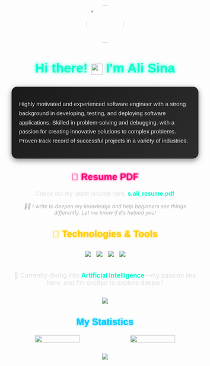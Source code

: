 <div align="center" style="margin-bottom: 20px;">
  <img src="https://media.giphy.com/media/M9gbBd9nbDrOTu1Mqx/giphy.gif" width="100" style="border-radius: 50%; transition: transform 0.3s ease;" onmouseover="this.style.transform='scale(1.2)';" onmouseout="this.style.transform='scale(1)';"/>
</div>

<div align="center" style="margin-bottom: 30px;">
  <h1 style="font-family: Arial, sans-serif; font-size: 2.5em; color: #00ffcc; text-shadow: 0 0 10px #00ffcc;">
    Hi there! 
    <img src="https://media.giphy.com/media/hvRJCLFzcasrR4ia7z/giphy.gif" width="30" style="vertical-align: middle;"/>
    I'm Ali Sina
  </h1>
</div>

<div style="background: linear-gradient(135deg, #1a1a1a 0%, #2d2d2d 100%); padding: 20px; border-radius: 15px; box-shadow: 0 5px 15px rgba(0, 0, 0, 0.5); color: #e0e0e0; font-family: Arial, sans-serif; max-width: 800px; margin: 0 auto 30px;">
  <p style="font-size: 1.1em; line-height: 1.6;">
    Highly motivated and experienced software engineer with a strong background in developing, testing, and deploying software applications. Skilled in problem-solving and debugging, with a passion for creating innovative solutions to complex problems. Proven track record of successful projects in a variety of industries.
  </p>
</div>

<div align="center" style="margin-bottom: 30px;">
  <h2 style="font-family: Arial, sans-serif; font-size: 1.8em; color: #ff007a; text-shadow: 0 0 5px #ff007a;">📃 Resume PDF</h2>
  <p style="font-size: 1.1em; color: #e0e0e0;">
    Check out my latest resume here: 
    <a href="[cv-sayed ali sina hussaini.pdf](Sayed%20ali%20sina%20resume.pdf)" style="color: #00ffcc; text-decoration: none; font-weight: bold; transition: color 0.3s ease;" onmouseover="this.style.color='#ff007a';" onmouseout="this.style.color='#00ffcc';">s.ali_resume.pdf</a>
  </p>
  <p style="font-size: 1em; color: #b0b0b0; font-style: italic;">
    ✍🏻 I write to deepen my knowledge and help beginners see things differently. Let me know if it’s helped you!
  </p>
</div>

<div align="center" style="margin-bottom: 30px;">
  <h2 style="font-family: Arial, sans-serif; font-size: 1.8em; color: #ffcc00; text-shadow: 0 0 5px #ffcc00;">🔧 Technologies & Tools</h2>
  <div style="display: flex; justify-content: center; gap: 15px; flex-wrap: wrap; padding: 10px;">
    <img src="https://img.shields.io/badge/Swift-FA7343?style=for-the-badge&logo=swift&logoColor=white" style="transition: transform 0.3s ease;" onmouseover="this.style.transform='scale(1.1)';" onmouseout="this.style.transform='scale(1)';"/>
    <img src="https://img.shields.io/badge/Flutter-02569B?style=for-the-badge&logo=flutter&logoColor=white" style="transition: transform 0.3s ease;" onmouseover="this.style.transform='scale(1.1)';" onmouseout="this.style.transform='scale(1)';"/>
    <img src="https://img.shields.io/badge/Python-3776AB?style=for-the-badge&logo=python&logoColor=white" style="transition: transform 0.3s ease;" onmouseover="this.style.transform='scale(1.1)';" onmouseout="this.style.transform='scale(1)';"/>
    <img src="https://img.shields.io/badge/Git-F05032?style=for-the-badge&logo=git&logoColor=white" style="transition: transform 0.3s ease;" onmouseover="this.style.transform='scale(1.1)';" onmouseout="this.style.transform='scale(1)';"/>
  </div>
</div>

<div align="center" style="margin-bottom: 30px;">
  <p style="font-size: 1.2em; color: #e0e0e0;">
    🤖 Currently diving into <strong style="color: #00ffcc;">Artificial Intelligence</strong>—my passion lies here, and I’m excited to explore deeper!
  </p>
</div>

<div align="center" style="margin-bottom: 30px;">
  <img src="https://github-readme-stats.vercel.app/api/top-langs/?username=real-ali&theme=radical&layout=compact&width=100%" style="max-width: 100%;"/>
</div>

<div align="center" style="margin-bottom: 30px;">
  <h2 style="font-family: Arial, sans-serif; font-size: 1.8em; color: #00ccff; text-shadow: 0 0 5px #00ccff;">My Statistics</h2>
  <div style="display: flex; justify-content: center; gap: 10px; flex-wrap: wrap;">
    <img width="49%" src="https://github-readme-stats.vercel.app/api?username=real-ali&show_icons=true&bg_color=00000000&hide_border=false&theme=radical"/>
    <img width="49%" src="https://github-readme-streak-stats.herokuapp.com/?user=real-ali&theme=radical&hide_border=false"/>
  </div>
</div>

<div align="center">
  <a href="https://github.com/real-ali/github-readme-activity-graph">
    <img src="https://github-readme-activity-graph.vercel.app/graph?username=real-ali&theme=high-contrast" style="max-width: 100%;"/>
  </a>
</div>
